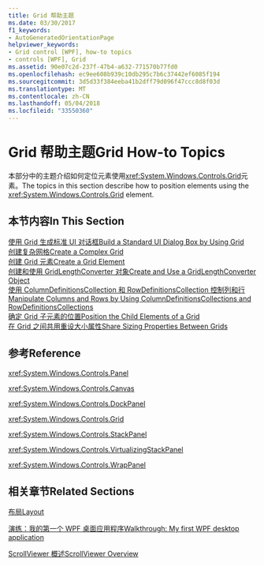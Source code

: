 ```yaml
---
title: Grid 帮助主题
ms.date: 03/30/2017
f1_keywords:
- AutoGeneratedOrientationPage
helpviewer_keywords:
- Grid control [WPF], how-to topics
- controls [WPF], Grid
ms.assetid: 90e07c2d-237f-47b4-a632-771570b77fd0
ms.openlocfilehash: ec9ee608b939c10db295c7b6c37442ef6085f194
ms.sourcegitcommit: 3d5d33f384eeba41b2dff79d096f47ccc8d8f03d
ms.translationtype: MT
ms.contentlocale: zh-CN
ms.lasthandoff: 05/04/2018
ms.locfileid: "33550360"
---
```

# <a name="grid-how-to-topics"></a><span data-ttu-id="41129-102">Grid 帮助主题</span><span class="sxs-lookup"><span data-stu-id="41129-102">Grid How-to Topics</span></span>
<span data-ttu-id="41129-103">本部分中的主题介绍如何定位元素使用<xref:System.Windows.Controls.Grid>元素。</span><span class="sxs-lookup"><span data-stu-id="41129-103">The topics in this section describe how to position elements using the <xref:System.Windows.Controls.Grid> element.</span></span>  
  
## <a name="in-this-section"></a><span data-ttu-id="41129-104">本节内容</span><span class="sxs-lookup"><span data-stu-id="41129-104">In This Section</span></span>  
 [<span data-ttu-id="41129-105">使用 Grid 生成标准 UI 对话框</span><span class="sxs-lookup"><span data-stu-id="41129-105">Build a Standard UI Dialog Box by Using Grid</span></span>](../../../../docs/framework/wpf/controls/how-to-build-a-standard-ui-dialog-box-by-using-grid.md)  
 [<span data-ttu-id="41129-106">创建复杂网格</span><span class="sxs-lookup"><span data-stu-id="41129-106">Create a Complex Grid</span></span>](../../../../docs/framework/wpf/controls/how-to-create-a-complex-grid.md)  
 [<span data-ttu-id="41129-107">创建 Grid 元素</span><span class="sxs-lookup"><span data-stu-id="41129-107">Create a Grid Element</span></span>](../../../../docs/framework/wpf/controls/how-to-create-a-grid-element.md)  
 [<span data-ttu-id="41129-108">创建和使用 GridLengthConverter 对象</span><span class="sxs-lookup"><span data-stu-id="41129-108">Create and Use a GridLengthConverter Object</span></span>](../../../../docs/framework/wpf/controls/how-to-create-and-use-a-gridlengthconverter-object.md)  
 [<span data-ttu-id="41129-109">使用 ColumnDefinitionsCollection 和 RowDefinitionsCollection 控制列和行</span><span class="sxs-lookup"><span data-stu-id="41129-109">Manipulate Columns and Rows by Using ColumnDefinitionsCollections and RowDefinitionsCollections</span></span>](../../../../docs/framework/wpf/controls/manipulate-columns-and-rows-by-using-columndefinitionscollections.md)  
 [<span data-ttu-id="41129-110">确定 Grid 子元素的位置</span><span class="sxs-lookup"><span data-stu-id="41129-110">Position the Child Elements of a Grid</span></span>](../../../../docs/framework/wpf/controls/how-to-position-the-child-elements-of-a-grid.md)  
 [<span data-ttu-id="41129-111">在 Grid 之间共用重设大小属性</span><span class="sxs-lookup"><span data-stu-id="41129-111">Share Sizing Properties Between Grids</span></span>](../../../../docs/framework/wpf/controls/how-to-share-sizing-properties-between-grids.md)  
  
## <a name="reference"></a><span data-ttu-id="41129-112">参考</span><span class="sxs-lookup"><span data-stu-id="41129-112">Reference</span></span>  
 <xref:System.Windows.Controls.Panel>  
  
 <xref:System.Windows.Controls.Canvas>  
  
 <xref:System.Windows.Controls.DockPanel>  
  
 <xref:System.Windows.Controls.Grid>  
  
 <xref:System.Windows.Controls.StackPanel>  
  
 <xref:System.Windows.Controls.VirtualizingStackPanel>  
  
 <xref:System.Windows.Controls.WrapPanel>  
  
## <a name="related-sections"></a><span data-ttu-id="41129-113">相关章节</span><span class="sxs-lookup"><span data-stu-id="41129-113">Related Sections</span></span>  
 [<span data-ttu-id="41129-114">布局</span><span class="sxs-lookup"><span data-stu-id="41129-114">Layout</span></span>](../../../../docs/framework/wpf/advanced/layout.md)  
  
 [<span data-ttu-id="41129-115">演练：我的第一个 WPF 桌面应用程序</span><span class="sxs-lookup"><span data-stu-id="41129-115">Walkthrough: My first WPF desktop application</span></span>](../../../../docs/framework/wpf/getting-started/walkthrough-my-first-wpf-desktop-application.md)  
  
 [<span data-ttu-id="41129-116">ScrollViewer 概述</span><span class="sxs-lookup"><span data-stu-id="41129-116">ScrollViewer Overview</span></span>](../../../../docs/framework/wpf/controls/scrollviewer-overview.md)
